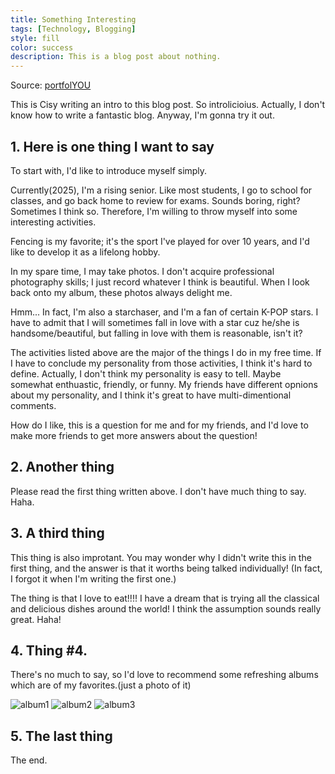 ```yaml
---
title: Something Interesting
tags: [Technology, Blogging]
style: fill
color: success
description: This is a blog post about nothing.
---
```


Source: [portfolYOU](https://github.com/YoussefRaafatNasry/portfolYOU)

This is Cisy writing an intro to this blog post.  So introlicioius.
Actually, I don't know how to write a fantastic blog. Anyway, I'm gonna try it out.

## 1. Here is one thing I want to say

To start with, I'd like to introduce myself simply.

Currently(2025), I'm a rising senior. Like most students, I go to school for classes, and go back home to review for exams. Sounds boring, right?
Sometimes I think so. Therefore, I'm willing to throw myself into some interesting activities.

Fencing is my favorite; it's the sport I've played for over 10 years, and I'd like to develop it as a lifelong hobby.

In my spare time, I may take photos. I don't acquire professional photography skills; I just record whatever I think is beautiful. When I look back onto my album, these photos always delight me.

Hmm... In fact, I'm also a starchaser, and I'm a fan of certain K-POP stars. I have to admit that I will sometimes fall in love with a star cuz he/she is handsome/beautiful, but falling in love with them is reasonable, isn't it?

The activities listed above are the major of the things I do in my free time. If I have to conclude my personality from those activities, I think it's hard to define. Actually, I don't think my personality is easy to tell.
Maybe somewhat enthuastic, friendly, or funny. My friends have different opnions about my personality, and I think it's great to have multi-dimentional comments.

How do I like, this is a question for me and for my friends, and I'd love to make more friends to get more answers about the question!

## 2. Another thing

Please read the first thing written above. I don't have much thing to say. Haha.

## 3. A third thing

This thing is also improtant. You may wonder why I didn't write this in the first thing, and the answer is that it worths being talked individually! (In fact, I forgot it when I'm writing the first one.)

The thing is that I love to eat!!!! I have a dream that is trying all the classical and delicious dishes around the world! I think the assumption sounds really great. Haha!

## 4. Thing #4.

There's no much to say, so I'd love to recommend some refreshing albums which are of my favorites.(just a photo of it)

![album1](https://tse1.mm.bing.net/th/id/OIP.0ssoz0OZrNH9D5au5tALGgHaHa?r=0&rs=1&pid=ImgDetMain&o=7&rm=3)
![album2](https://is1-ssl.mzstatic.com/image/thumb/Music211/v4/12/3e/85/123e85da-0399-6463-55b4-7b867312a704/8804775373817.jpg/1200x1200bf-60.jpg)
![album3](https://i.scdn.co/image/ab67616d0000b27341004b70bac629980437c3aa)


## 5. The last thing

The end. 
